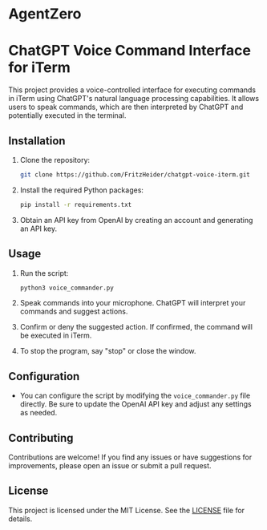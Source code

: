 # AgentZero
# ChatGPT Voice Command Interface for iTerm

This project provides a voice-controlled interface for executing commands in iTerm using ChatGPT's natural language processing capabilities. It allows users to speak commands, which are then interpreted by ChatGPT and potentially executed in the terminal.

## Installation

1. Clone the repository:

    ```bash
    git clone https://github.com/FritzHeider/chatgpt-voice-iterm.git
    ```

2. Install the required Python packages:

    ```bash
    pip install -r requirements.txt
    ```

3. Obtain an API key from OpenAI by creating an account and generating an API key.

## Usage

1. Run the script:

    ```bash
    python3 voice_commander.py
    ```

2. Speak commands into your microphone. ChatGPT will interpret your commands and suggest actions.

3. Confirm or deny the suggested action. If confirmed, the command will be executed in iTerm.

4. To stop the program, say "stop" or close the window.

## Configuration

- You can configure the script by modifying the `voice_commander.py` file directly. Be sure to update the OpenAI API key and adjust any settings as needed.

## Contributing

Contributions are welcome! If you find any issues or have suggestions for improvements, please open an issue or submit a pull request.

## License

This project is licensed under the MIT License. See the [LICENSE](LICENSE) file for details.
